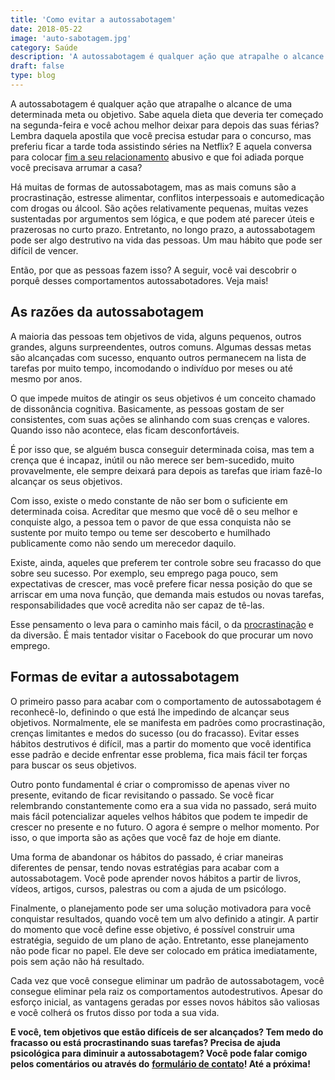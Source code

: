```yaml
---
title: 'Como evitar a autossabotagem'
date: 2018-05-22
image: 'auto-sabotagem.jpg'
category: Saúde
description: 'A autossabotagem é qualquer ação que atrapalhe o alcance de uma determinada meta ou objetivo. Sabe aquela dieta que deveria ter começado na segunda-feira...'
draft: false
type: blog
---
```


A autossabotagem é qualquer ação que atrapalhe o alcance de uma determinada meta ou objetivo. Sabe aquela dieta que deveria ter começado na segunda-feira e você achou melhor deixar para depois das suas férias? Lembra daquela apostila que você precisa estudar para o concurso, mas preferiu ficar a tarde toda assistindo séries na Netflix? E aquela conversa para colocar [fim a seu relacionamento](/termino-de-relacionamentos-podem-ser-traumaticos/) abusivo e que foi adiada porque você precisava arrumar a casa?

Há muitas de formas de autossabotagem, mas as mais comuns são a procrastinação, estresse alimentar, conflitos interpessoais e automedicação com drogas ou álcool. São ações relativamente pequenas, muitas vezes sustentadas por argumentos sem lógica, e que podem até parecer úteis e prazerosas no curto prazo. Entretanto, no longo prazo, a autossabotagem pode ser algo destrutivo na vida das pessoas. Um mau hábito que pode ser difícil de vencer.

Então, por que as pessoas fazem isso? A seguir, você vai descobrir o porquê desses comportamentos autossabotadores. Veja mais!

## **As razões da autossabotagem**

A maioria das pessoas tem objetivos de vida, alguns pequenos, outros grandes, alguns surpreendentes, outros comuns. Algumas dessas metas são alcançadas com sucesso, enquanto outros permanecem na lista de tarefas por muito tempo, incomodando o indivíduo por meses ou até mesmo por anos.

O que impede muitos de atingir os seus objetivos é um conceito chamado de dissonância cognitiva. Basicamente, as pessoas gostam de ser consistentes, com suas ações se alinhando com suas crenças e valores. Quando isso não acontece, elas ficam desconfortáveis.

É por isso que, se alguém busca conseguir determinada coisa, mas tem a crença que é incapaz, inútil ou não merece ser bem-sucedido, muito provavelmente, ele sempre deixará para depois as tarefas que iriam fazê-lo alcançar os seus objetivos.

Com isso, existe o medo constante de não ser bom o suficiente em determinada coisa. Acreditar que mesmo que você dê o seu melhor e conquiste algo, a pessoa tem o pavor de que essa conquista não se sustente por muito tempo ou teme ser descoberto e humilhado publicamente como não sendo um merecedor daquilo.

Existe, ainda, aqueles que preferem ter controle sobre seu fracasso do que sobre seu sucesso. Por exemplo, seu emprego paga pouco, sem expectativas de crescer, mas você prefere ficar nessa posição do que se arriscar em uma nova função, que demanda mais estudos ou novas tarefas, responsabilidades que você acredita não ser capaz de tê-las.

Esse pensamento o leva para o caminho mais fácil, o da [procrastinação](/como-evitar-a-procrastinacao/) e da diversão. É mais tentador visitar o Facebook do que procurar um novo emprego.

## **Formas de evitar a autossabotagem**

O primeiro passo para acabar com o comportamento de autossabotagem é reconhecê-lo, definindo o que está lhe impedindo de alcançar seus objetivos. Normalmente, ele se manifesta em padrões como procrastinação, crenças limitantes e medos do sucesso (ou do fracasso). Evitar esses hábitos destrutivos é difícil, mas a partir do momento que você identifica esse padrão e decide enfrentar esse problema, fica mais fácil ter forças para buscar os seus objetivos.

Outro ponto fundamental é criar o compromisso de apenas viver no presente, evitando de ficar revisitando o passado. Se você ficar relembrando constantemente como era a sua vida no passado, será muito mais fácil potencializar aqueles velhos hábitos que podem te impedir de crescer no presente e no futuro. O agora é sempre o melhor momento. Por isso, o que importa são as ações que você faz de hoje em diante.

Uma forma de abandonar os hábitos do passado, é criar maneiras diferentes de pensar, tendo novas estratégias para acabar com a autossabotagem. Você pode aprender novos hábitos a partir de livros, vídeos, artigos, cursos, palestras ou com a ajuda de um psicólogo.

Finalmente, o planejamento pode ser uma solução motivadora para você conquistar resultados, quando você tem um alvo definido a atingir. A partir do momento que você define esse objetivo, é possível construir uma estratégia, seguido de um plano de ação. Entretanto, esse planejamento não pode ficar no papel. Ele deve ser colocado em prática imediatamente, pois sem ação não há resultado.

Cada vez que você consegue eliminar um padrão de autossabotagem, você consegue eliminar pela raiz os comportamentos autodestrutivos. Apesar do esforço inicial, as vantagens geradas por esses novos hábitos são valiosas e você colherá os frutos disso por toda a sua vida.

**E você, tem objetivos que estão difíceis de ser alcançados? Tem medo do fracasso ou está procrastinando suas tarefas? Precisa de ajuda psicológica para diminuir a autossabotagem? Você pode falar comigo pelos comentários ou através do** [**formulário de contato**](/contato/)**! Até a próxima!**
